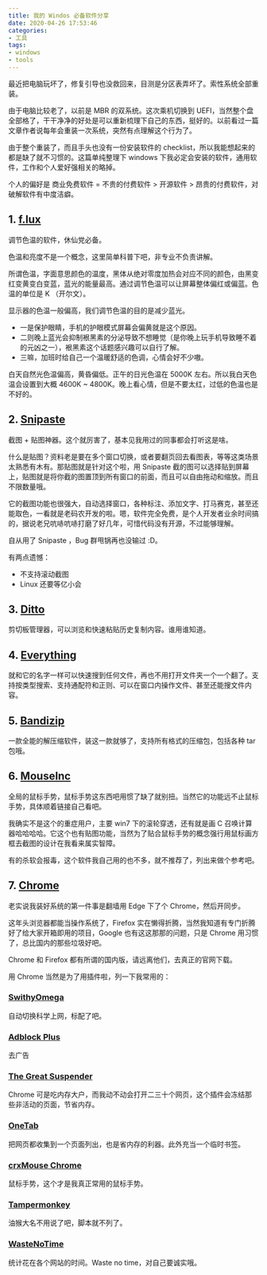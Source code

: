 ```yaml
---
title: 我的 Windos 必备软件分享
date: 2020-04-26 17:53:46
categories:
- 工具
tags:
- windows
- tools
---
```




最近把电脑玩坏了，修复引导也没救回来，目测是分区表弄坏了。索性系统全部重装。



由于电脑比较老了，以前是 MBR 的双系统。这次乘机切换到 UEFI，当然整个盘全部格了，干干净净的好处是可以重新梳理下自己的东西，挺好的。以前看过一篇文章作者说每年会重装一次系统，突然有点理解这个行为了。



由于整个重装了，而且手头也没有一份安装软件的 checklist，所以我能想起来的都是缺了就不习惯的。这篇单纯整理下 windows 下我必定会安装的软件，通用软件，工作和个人爱好强相关的略掉。

<!--more-->

个人的偏好是 商业免费软件 = 不贵的付费软件 > 开源软件 > 昂贵的付费软件，对破解软件有中度洁癖。



## 1. [f.lux](https://justgetflux.com/)

调节色温的软件，休仙党必备。



色温和亮度不是一个概念，这里简单科普下吧，非专业不负责讲解。

所谓色温，字面意思颜色的温度，黑体从绝对零度加热会对应不同的颜色，由黑变红变黄变白变蓝，蓝光的能量最高。通过调节色温可以让屏幕整体偏红或偏蓝。色温的单位是 K （开尔文）。



显示器的色温一般偏高，我们调节色温的目的是减少蓝光。

- 一是保护眼睛，手机的护眼模式屏幕会偏黄就是这个原因。
- 二则晚上蓝光会抑制裉黑素的分泌导致不想睡觉（是你晚上玩手机导致睡不着的元凶之一），裉黑素这个话题感兴趣可以自行了解。
- 三嘛，加班时给自己一个温暖舒适的色调，心情会好不少嗷。



白天自然光色温偏高，黄昏偏低。正午的日光色温在 5000K 左右。所以我白天色温会设置到大概 4600K ~ 4800K。晚上看心情，但是不要太红，过低的色温也是不好的。



## 2. [Snipaste](https://zh.snipaste.com/)

截图 + 贴图神器。这个就厉害了，基本见我用过的同事都会打听这是啥。



什么是贴图？资料老是要在多个窗口切换，或者要翻页回去看图表，等等这类场景太熟悉有木有。那贴图就是针对这个啦，用 Snipaste  截的图可以选择贴到屏幕上，贴图就是将你截的图置顶到所有窗口的前面，而且可以自由拖动和缩放。而且不限数量哦。



它的截图功能也很强大，自动选择窗口，各种标注、添加文字、打马赛克，甚至还能取色，一看就是老码农开发的啦。嗯，软件完全免费，是个人开发者业余时间搞的，据说老兄吭哧吭哧打磨了好几年，可惜代码没有开源，不过能够理解。



自从用了 Snipaste ，Bug 群甩锅再也没输过 :D。



有两点遗憾：

- 不支持滚动截图
- Linux 还要等亿小会



## 3. [Ditto](https://ditto-cp.sourceforge.io/)

剪切板管理器，可以浏览和快速粘贴历史复制内容。谁用谁知道。



## 4. [Everything](https://www.voidtools.com/zh-cn/)

就和它的名字一样可以快速搜到任何文件，再也不用打开文件夹一个一个翻了。支持按类型搜索、支持通配符和正则、可以在窗口内操作文件、甚至还能搜文件内容。



## 5. [Bandizip](https://www.bandizip.com/)

一款全能的解压缩软件，装这一款就够了，支持所有格式的压缩包，包括各种 tar 包哦。



## 6. [MouseInc](https://shuax.com/project/mouseinc/)

全局的鼠标手势，鼠标手势这东西吧用惯了缺了就别扭。当然它的功能远不止鼠标手势，具体顺着链接自己看吧。



我确实不是这个的重症用户，主要 win7 下的滚轮穿透，还有就是画 C 召唤计算器哈哈哈哈。它这个也有贴图功能，当然为了贴合鼠标手势的概念强行用鼠标画方框去截图的设计在我看来属实智障。



有的杀软会报毒，这个软件我自己用的也不多，就不推荐了，列出来做个参考吧。



## 7. [Chrome](https://www.google.com/intl/zh-CN/chrome/)

老实说我装好系统的第一件事是翻墙用 Edge 下了个 Chrome，然后开同步。



这年头浏览器都能当操作系统了，Firefox 实在懒得折腾，当然我知道有专门折腾好了给大家开箱即用的项目，Google 也有这这那那的问题，只是 Chrome 用习惯了，总比国内的那些垃圾好吧。



Chrome 和 Firefox 都有所谓的国内版，请远离他们，去真正的官网下载。



用 Chrome 当然是为了用插件啦，列一下我常用的：

### [SwithyOmega](https://chrome.google.com/webstore/detail/proxy-switchyomega/padekgcemlokbadohgkifijomclgjgif)

自动切换科学上网，标配了吧。

### [Adblock Plus](https://chrome.google.com/webstore/detail/adblock-plus-free-ad-bloc/cfhdojbkjhnklbpkdaibdccddilifddb)

去广告

### [The Great Suspender](https://chrome.google.com/webstore/detail/the-great-suspender/klbibkeccnjlkjkiokjodocebajanakg)

Chrome 可是吃内存大户，而我动不动会打开二三十个网页，这个插件会冻结那些非活动的页面，节省内存。

### [OneTab](https://chrome.google.com/webstore/detail/onetab/chphlpgkkbolifaimnlloiipkdnihall)

把网页都收集到一个页面列出，也是省内存的利器。此外充当一个临时书签。

### [crxMouse Chrome](https://chrome.google.com/webstore/detail/crxmouse-chrome-gestures/jlgkpaicikihijadgifklkbpdajbkhjo)

鼠标手势，这个才是我真正常用的鼠标手势。

### [Tampermonkey](https://chrome.google.com/webstore/detail/tampermonkey/dhdgffkkebhmkfjojejmpbldmpobfkfo)

油猴大名不用说了吧，脚本就不列了。

### [WasteNoTime](https://chrome.google.com/webstore/detail/wastenotime/enebomhlllfaccbelnjhfgblnalofhch)

统计花在各个网站的时间。Waste no time，对自己要诚实哦。

